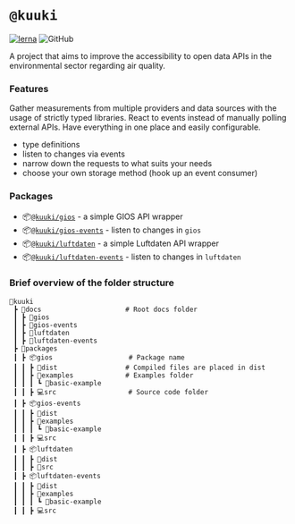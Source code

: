 # `@kuuki`
[![lerna](https://img.shields.io/badge/maintained%20with-lerna-cc00ff.svg)](https://lerna.js.org/)
![GitHub](https://img.shields.io/github/license/dacturne/kuuki)

A project that aims to improve the accessibility to open data APIs in the environmental sector regarding air quality.

### Features
Gather measurements from multiple providers and data sources with the usage of strictly typed libraries.
React to events instead of manually polling external APIs.
Have everything in one place and easily configurable.
- type definitions
- listen to changes via events
- narrow down the requests to what suits your needs
- choose your own storage method (hook up an event consumer)

### Packages
- 📦[`@kuuki/gios`](https://github.com/Dacturne/kuuki/tree/master/packages/gios/) - a simple GIOS API wrapper
- 📦[`@kuuki/gios-events`](https://github.com/Dacturne/kuuki/tree/master/packages/gios-events/) - listen to changes in `gios`
- 📦[`@kuuki/luftdaten`](https://github.com/Dacturne/kuuki/tree/master/packages/luftdaten/) - a simple Luftdaten API wrapper
- 📦[`@kuuki/luftdaten-events`](https://github.com/Dacturne/kuuki/tree/master/packages/luftdaten-events/) - listen to changes in `luftdaten`

### Brief overview of the folder structure
```
📂kuuki
 ┣ 📄docs                     # Root docs folder
 ┃ ┣ 📂gios
 ┃ ┣ 📂gios-events
 ┃ ┣ 📂luftdaten
 ┃ ┣ 📂luftdaten-events
 ┣ 📂packages
 ┃ ┣ 📦gios                   # Package name
 ┃ ┃ ┣ 💾dist                 # Compiled files are placed in dist
 ┃ ┃ ┣ 📂examples             # Examples folder
 ┃ ┃ ┃ ┗ 📂basic-example
 ┃ ┃ ┣ 💻src                  # Source code folder
 ┃ ┣ 📦gios-events
 ┃ ┃ ┣ 💾dist
 ┃ ┃ ┣ 📂examples
 ┃ ┃ ┃ ┗ 📂basic-example
 ┃ ┃ ┣ 💻src
 ┃ ┣ 📦luftdaten
 ┃ ┃ ┣ 💾dist
 ┃ ┃ ┣ 📂src
 ┃ ┣ 📦luftdaten-events
 ┃ ┃ ┣ 💾dist
 ┃ ┃ ┣ 📂examples
 ┃ ┃ ┃ ┗ 📂basic-example
 ┃ ┃ ┣ 💻src
```
